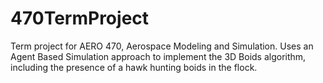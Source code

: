 # 470TermProject

Term project for AERO 470, Aerospace Modeling and Simulation.
Uses an Agent Based Simulation approach to implement the 3D Boids algorithm, including the presence of a hawk hunting boids in the flock.

